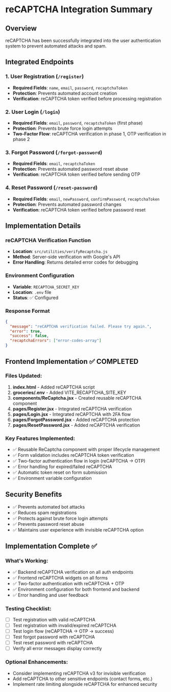 # reCAPTCHA Integration Summary

## Overview
reCAPTCHA has been successfully integrated into the user authentication system to prevent automated attacks and spam.

## Integrated Endpoints

### 1. User Registration (`/register`)
- **Required Fields**: `name`, `email`, `password`, `recaptchaToken`
- **Protection**: Prevents automated account creation
- **Verification**: reCAPTCHA token verified before processing registration

### 2. User Login (`/login`)
- **Required Fields**: `email`, `password`, `recaptchaToken` (first phase)
- **Protection**: Prevents brute force login attempts
- **Two-Factor Flow**: reCAPTCHA verification in phase 1, OTP verification in phase 2

### 3. Forgot Password (`/forgot-password`)
- **Required Fields**: `email`, `recaptchaToken`
- **Protection**: Prevents automated password reset abuse
- **Verification**: reCAPTCHA token verified before sending OTP

### 4. Reset Password (`/reset-password`)
- **Required Fields**: `email`, `newPassword`, `confirmPassword`, `recaptchaToken`
- **Protection**: Prevents automated password changes
- **Verification**: reCAPTCHA token verified before password reset

## Implementation Details

### reCAPTCHA Verification Function
- **Location**: `src/utilities/verifyRecaptcha.js`
- **Method**: Server-side verification with Google's API
- **Error Handling**: Returns detailed error codes for debugging

### Environment Configuration
- **Variable**: `RECAPTCHA_SECRET_KEY`
- **Location**: `.env` file
- **Status**: ✅ Configured

### Response Format
```json
{
  "message": "reCAPTCHA verification failed. Please try again.",
  "error": true,
  "success": false,
  "recaptchaErrors": ["error-codes-array"]
}
```

## Frontend Implementation ✅ COMPLETED

### Files Updated:
1. **index.html** - Added reCAPTCHA script
2. **groceries/.env** - Added VITE_RECAPTCHA_SITE_KEY
3. **components/ReCaptcha.jsx** - Created reusable reCAPTCHA component
4. **pages/Register.jsx** - Integrated reCAPTCHA verification
5. **pages/Login.jsx** - Integrated reCAPTCHA with 2FA flow
6. **pages/ForgotPassword.jsx** - Added reCAPTCHA protection
7. **pages/ResetPassword.jsx** - Added reCAPTCHA verification

### Key Features Implemented:
- ✅ Reusable ReCaptcha component with proper lifecycle management
- ✅ Form validation includes reCAPTCHA token verification
- ✅ Two-factor authentication flow in login (reCAPTCHA → OTP)
- ✅ Error handling for expired/failed reCAPTCHA
- ✅ Automatic token reset on form submission
- ✅ Environment variable configuration

## Security Benefits

- ✅ Prevents automated bot attacks
- ✅ Reduces spam registrations
- ✅ Protects against brute force login attempts
- ✅ Prevents password reset abuse
- ✅ Maintains user experience with invisible reCAPTCHA option

## Implementation Complete ✅

### What's Working:
- ✅ Backend reCAPTCHA verification on all auth endpoints
- ✅ Frontend reCAPTCHA widgets on all forms
- ✅ Two-factor authentication with reCAPTCHA + OTP
- ✅ Environment configuration for both frontend and backend
- ✅ Error handling and user feedback

### Testing Checklist:
- [ ] Test registration with valid reCAPTCHA
- [ ] Test registration with invalid/expired reCAPTCHA
- [ ] Test login flow (reCAPTCHA → OTP → success)
- [ ] Test forgot password with reCAPTCHA
- [ ] Test reset password with reCAPTCHA
- [ ] Verify all error messages display correctly

### Optional Enhancements:
- Consider implementing reCAPTCHA v3 for invisible verification
- Add reCAPTCHA to other sensitive endpoints (contact forms, etc.)
- Implement rate limiting alongside reCAPTCHA for enhanced security